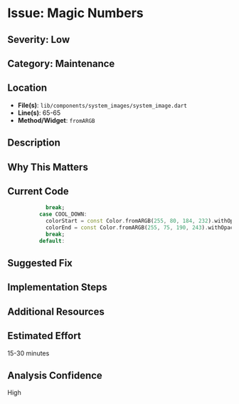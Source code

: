 # Issue: Magic Numbers

## Severity: Low

## Category: Maintenance

## Location
- **File(s)**: `lib/components/system_images/system_image.dart`
- **Line(s)**: 65-65
- **Method/Widget**: `fromARGB`

## Description


## Why This Matters


## Current Code
```dart
            break;
          case COOL_DOWN:
            colorStart = const Color.fromARGB(255, 80, 184, 232).withOpacity(0.2);
            colorEnd = const Color.fromARGB(255, 75, 190, 243).withOpacity(0.55);
            break;
          default:
```

## Suggested Fix


## Implementation Steps


## Additional Resources


## Estimated Effort
15-30 minutes

## Analysis Confidence
High
